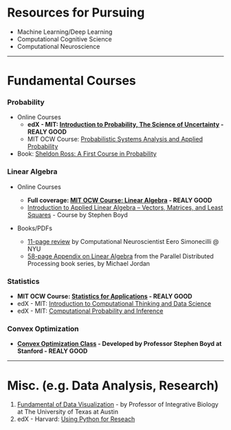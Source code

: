 # Resources for Pursuing 
* Machine Learning/Deep Learning
* Computational Cognitive Science
* Computational Neuroscience

---

# Fundamental Courses

### Probability
* Online Courses
  * **edX - MIT: [Introduction to Probability, The Science of Uncertainty](https://courses.edx.org/courses/course-v1:MITx+6.041x_4+1T2017/course/) - REALY GOOD**
  * MIT OCW Course: [Probabilistic Systems Analysis and Applied Probability](https://ocw.mit.edu/courses/electrical-engineering-and-computer-science/6-041sc-probabilistic-systems-analysis-and-applied-probability-fall-2013/)
* Book: [Sheldon Ross: A First Course in Probability](http://julio.staff.ipb.ac.id/files/2015/02/Ross_8th_ed_English.pdf)

### Linear Algebra
* Online Courses
  * **Full coverage: [MIT OCW Course: Linear Algebra](https://ocw.mit.edu/courses/mathematics/18-06-linear-algebra-spring-2010/) - REALY GOOD**
  * [Introduction to Applied Linear Algebra – Vectors, Matrices, and Least Squares](https://web.stanford.edu/~boyd/vmls/) - Course by Stephen Boyd

* Books/PDFs
  * [11-page review](http://www.cns.nyu.edu/~eero/math-tools/Handouts/geomLinAlg.pdf) by Computational Neuroscientist Eero Simonecilli @ NYU
  * [58-page Appendix on Linear Algebra](http://www.cns.nyu.edu/~eero/math-tools14/Handouts/linalg_jordan_86.pdf) from the Parallel Distributed Processing book series, by Michael Jordan

### Statistics
* **MIT OCW Course: [Statistics for Applications](https://ocw.mit.edu/courses/mathematics/18-443-statistics-for-applications-spring-2015/) - REALY GOOD**
* edX - MIT: [Introduction to Computational Thinking and Data Science](https://www.edx.org/course/introduction-computational-thinking-data-mitx-6-00-2x-6)
* edX - MIT: [Computational Probability and Inference](https://www.edx.org/course/computational-probability-inference-mitx-6-008-1x)

### Convex Optimization
* **[Convex Optimization Class](http://ee364a.stanford.edu/) - Developed by Professor Stephen Boyd at Stanford - REALY GOOD**

---

# Misc. (e.g. Data Analysis, Research)
1. [Fundamental of Data Visualization](http://serialmentor.com/blog/2018/1/23/fundamentals-of-data-visualization) - by Professor of Integrative Biology at The University of Texas at Austin
2. edX - Harvard: [Using Python for Reseach](https://www.edx.org/course/using-python-research-harvardx-ph526x-0)
